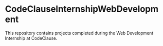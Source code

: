 # CodeClauseInternshipWebDevelopment
This repository contains projects completed during the Web Development Internship at CodeClause.
